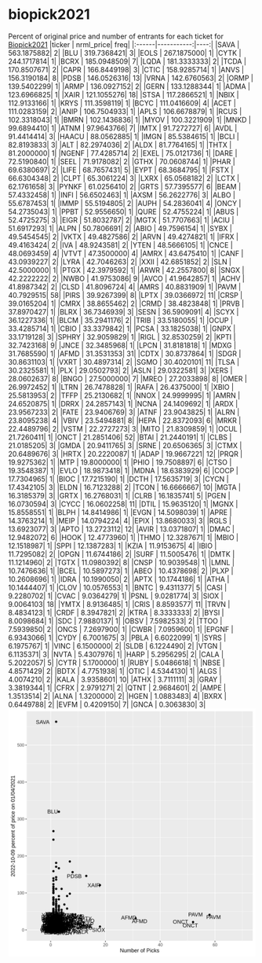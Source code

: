 # biopick2021
Percent of original price and number of entrants for each ticket for [Biopick2021](https://twitter.com/hashtag/Biopick2021)
|ticker |  nrml_price| freq|
|:------|-----------:|----:|
|SAVA   | 563.1875882|    2|
|BLU    | 319.7368421|    3|
|EOLS   | 267.1875000|    1|
|CYTK   | 244.1717814|    1|
|BCRX   | 185.0948509|    7|
|LQDA   | 181.3333333|    2|
|TCDA   | 170.8507671|    2|
|CAPR   | 166.8449198|    3|
|CTIC   | 158.9285714|    1|
|ANVS   | 156.3190184|    8|
|PDSB   | 146.0526316|   13|
|VRNA   | 142.6760563|    2|
|ORMP   | 139.5402299|    1|
|ARMP   | 136.0927152|    2|
|GERN   | 133.1288344|    1|
|ADMA   | 123.6966825|    1|
|XAIR   | 121.1055276|   18|
|STSA   | 117.2866521|    1|
|NBIX   | 112.9133166|    1|
|KRYS   | 111.3598119|    1|
|BCYC   | 111.0416609|    4|
|ACET   | 111.0283159|    2|
|ANIP   | 106.7504933|    1|
|APLS   | 106.6678879|    1|
|RCUS   | 102.3318043|    1|
|BMRN   | 102.1436836|    1|
|MYOV   | 100.3221909|    1|
|MNKD   |  99.6894410|    1|
|ATNM   |  97.9643766|    7|
|IMTX   |  91.7272727|    6|
|AVDL   |  91.4414414|    3|
|HAACU  |  88.0562885|    1|
|IMGN   |  85.5384615|    1|
|BCLI   |  82.8193833|    3|
|ALT    |  82.2974036|    2|
|ALDX   |  81.7764165|    1|
|THTX   |  81.2000000|    1|
|NGENF  |  77.4285714|    2|
|EXEL   |  75.0121736|    1|
|DARE   |  72.5190840|    1|
|SEEL   |  71.9178082|    2|
|GTHX   |  70.0608744|    1|
|PHAR   |  69.6380697|    2|
|LIFE   |  68.7657431|    5|
|EYPT   |  68.3684795|    1|
|FSTX   |  66.6304348|    2|
|CLPT   |  65.3061224|    3|
|LXRX   |  65.0568182|    2|
|LCTX   |  62.1761658|    3|
|PYNKF  |  61.0256410|    2|
|GRTS   |  57.7395577|    6|
|BEAM   |  57.4332458|    1|
|INFI   |  56.6502463|    1|
|AXSM   |  56.2622776|    3|
|ALBO   |  55.6787453|    1|
|IMMP   |  55.5194805|    2|
|AUPH   |  54.2836041|    4|
|ONCY   |  54.2735043|    1|
|PPBT   |  52.9556650|    1|
|QURE   |  52.4755224|    1|
|ABUS   |  52.4725275|    3|
|EIGR   |  51.8032787|    2|
|MGTX   |  51.7707663|    1|
|ACIU   |  51.6917293|    1|
|ALPN   |  50.7806691|    2|
|ABIO   |  49.7596154|    1|
|SYBX   |  49.5454545|    2|
|VKTX   |  49.4827586|    2|
|ARVN   |  49.4274821|    1|
|IFRX   |  49.4163424|    2|
|IVA    |  48.9243581|    2|
|YTEN   |  48.5666105|    1|
|CNCE   |  48.0693459|    4|
|VTVT   |  47.3500000|    4|
|AMRX   |  43.6475410|    1|
|CANF   |  43.0939227|    2|
|LYRA   |  42.7046263|    2|
|XXII   |  42.6851852|    2|
|SLN    |  42.5000000|    1|
|PTGX   |  42.3979592|    1|
|ARWR   |  42.2557800|    8|
|SNGX   |  42.2222222|    2|
|NWBO   |  41.9753086|    9|
|AVCO   |  41.9642857|    1|
|ACHV   |  41.8987342|    2|
|CLSD   |  41.8096724|    4|
|AMRS   |  40.8831909|    1|
|PAVM   |  40.7929515|   58|
|PIRS   |  39.9267399|    8|
|LPTX   |  39.0366972|   11|
|CRSP   |  39.0165204|    1|
|CMRX   |  38.8655462|    2|
|CRMD   |  38.4823848|    1|
|PRVB   |  37.8970427|    1|
|BLRX   |  36.7346939|    3|
|SESN   |  36.5909091|    4|
|SCYX   |  36.1227336|    1|
|BLCM   |  35.2941176|    2|
|TRIB   |  33.5180055|    1|
|OCUP   |  33.4285714|    1|
|CBIO   |  33.3379842|    1|
|PCSA   |  33.1825038|    1|
|GNPX   |  33.1719128|    3|
|SPHRY  |  32.9059829|    1|
|RIGL   |  32.8530259|    2|
|KPTI   |  32.7423168|    9|
|JNCE   |  32.3485968|    1|
|LPCN   |  31.8181818|    1|
|MDXG   |  31.7685590|    1|
|AFMD   |  31.3531353|   31|
|CDTX   |  30.8737864|    1|
|SDGR   |  30.8631103|    1|
|VXRT   |  30.4897314|    2|
|SGMO   |  30.4020101|   11|
|TLSA   |  30.2325581|    1|
|PLX    |  29.0502793|    2|
|ASLN   |  29.0322581|    3|
|XERS   |  28.0602637|    8|
|BNGO   |  27.5000000|    7|
|MREO   |  27.2033898|    8|
|OMER   |  26.9972452|    1|
|LTRN   |  26.7478828|    1|
|RAFA   |  26.4375000|    1|
|XBIO   |  25.5813953|    2|
|TFFP   |  25.2130682|    1|
|NNOX   |  24.9999995|    1|
|AMRN   |  24.6520875|    1|
|DRRX   |  24.2857143|    1|
|NCNA   |  24.1409692|    1|
|ARDX   |  23.9567233|    2|
|FATE   |  23.9406769|    3|
|ATNF   |  23.9043825|    1|
|ALRN   |  23.8095238|    4|
|VBIV   |  23.5494881|    8|
|HEPA   |  22.8372093|    6|
|MRKR   |  22.4489796|    2|
|VSTM   |  22.2727273|    3|
|MITO   |  21.8309859|    1|
|OCUL   |  21.7260411|    1|
|ONCT   |  21.2851406|   52|
|BTAI   |  21.2440191|    1|
|CLBS   |  21.0185205|    3|
|GMDA   |  20.9411765|    3|
|SRNE   |  20.6506365|    3|
|CTMX   |  20.6489676|    3|
|HRTX   |  20.2220087|    1|
|ADAP   |  19.9667221|   12|
|PRQR   |  19.9275362|    1|
|MTP    |  19.8000000|    1|
|PHIO   |  19.7508897|    6|
|CTSO   |  19.3548387|    1|
|EVLO   |  18.9873418|    1|
|MDNA   |  18.6383929|    6|
|COCP   |  17.7304965|    1|
|BIOC   |  17.7215190|    1|
|DCTH   |  17.5635719|    3|
|CYCN   |  17.4342105|    3|
|ELDN   |  16.7123288|    2|
|TCON   |  16.6666667|   10|
|MGTA   |  16.3185379|    3|
|GRTX   |  16.2768031|    1|
|CLRB   |  16.1835741|    5|
|PGEN   |  16.0730594|    3|
|CYCC   |  16.0602258|   11|
|DTIL   |  15.9635120|    1|
|MGNX   |  15.8558551|    1|
|BLPH   |  14.8414986|    1|
|EVGN   |  14.5098039|    1|
|APRE   |  14.3763214|    1|
|MEIP   |  14.0794224|    4|
|EPIX   |  13.8680033|    3|
|RGLS   |  13.6923077|    3|
|APTO   |  13.2723112|   12|
|AVIR   |  13.0371807|    1|
|DMAC   |  12.9482072|    6|
|HOOK   |  12.4773960|    1|
|THMO   |  12.3287671|    1|
|MBIO   |  12.1518987|    1|
|SPPI   |  12.1387283|    1|
|KZIA   |  11.9153675|    4|
|IBIO   |  11.7295082|    2|
|OPGN   |  11.6744186|    2|
|SURF   |  11.5005476|    1|
|DMTK   |  11.1214960|    2|
|TGTX   |  11.0980392|    8|
|CNSP   |  10.9039548|    1|
|LMNL   |  10.7476636|    1|
|BCEL   |  10.5897273|    1|
|ABEO   |  10.4378698|    2|
|PLXP   |  10.2608696|    1|
|IDRA   |  10.1990050|    2|
|APTX   |  10.1744186|    1|
|ATHA   |  10.1444407|    1|
|CLOV   |  10.0576553|    1|
|BNTC   |   9.4311377|    5|
|CASI   |   9.2280702|    1|
|CVAC   |   9.0364279|    1|
|PSNL   |   9.0281774|    3|
|SIOX   |   9.0064103|   18|
|YMTX   |   8.9136485|    1|
|CRIS   |   8.8593577|   11|
|TRVN   |   8.4834123|    1|
|CRDF   |   8.3947821|    2|
|KTRA   |   8.3333333|    2|
|BYSI   |   8.0098684|    1|
|SDC    |   7.9880137|    1|
|OBSV   |   7.5982533|    2|
|TTOO   |   7.5939850|    2|
|ONCS   |   7.2697900|    1|
|CWBR   |   7.0959600|    1|
|EPGNF  |   6.9343066|    1|
|CYDY   |   6.7001675|    3|
|PBLA   |   6.6022099|    1|
|SYRS   |   6.1975767|    1|
|VINC   |   6.1500000|    2|
|SLDB   |   6.1224490|    2|
|VTGN   |   6.1135371|    3|
|NVTA   |   5.4307976|    1|
|HARP   |   5.2956295|    2|
|CALA   |   5.2022057|    5|
|CYTR   |   5.1700000|    1|
|RUBY   |   5.0486618|    1|
|NBSE   |   4.8571429|    2|
|BDTX   |   4.7751938|    1|
|OTIC   |   4.5344130|    1|
|ALGS   |   4.0074210|    2|
|KALA   |   3.9358601|   10|
|ATHX   |   3.7111111|    3|
|GRAY   |   3.3819344|    1|
|CFRX   |   2.9791271|    2|
|QTNT   |   2.9684601|    2|
|AMPE   |   1.3513514|    2|
|ALNA   |   1.3200000|    2|
|HGEN   |   1.0883483|    4|
|BXRX   |   0.6449788|    2|
|EVFM   |   0.4209150|    7|
|GNCA   |   0.3063830|    3|
![retvspicks](biopicks.png?raw=true)

